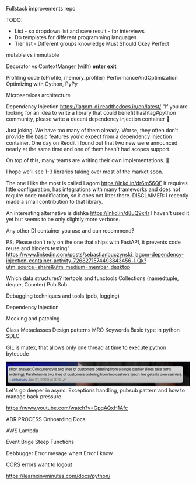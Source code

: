Fullstack improvements repo 

TODO: 
* List - so dropdown list and save result - for interviews 
* Do templates for different programming languages
* Tier list - Different groups knowledge Must Should Okey Perfect

mutable vs immutable




Decorator vs ContextManger (with)
__enter__ __exit__

Profiling code (cProfile, memory_profiler) PerformanceAndOptimization
Optimizing with Cython, PyPy

Microservices architecture

Dependency Injection
https://lagom-di.readthedocs.io/en/latest/
"If you are looking for an idea to write a library that could benefit hashtag#python community, please write a decent dependency injection container 🙏

Just joking. We have too many of them already. Worse, they often don't provide the basic features you'd expect from a dependency injection container. One day on Reddit I found out that two new were announced nearly at the same time and one of them hasn't had scopes support.

On top of this, many teams are writing their own implementations. 🙈

I hope we'll see 1-3 libraries taking over most of the market soon.

The one I like the most is called Lagom https://lnkd.in/dr6m56QF 
It requires little configuration, has integrations with many frameworks and does not require code modification, so it does not litter there.
DISCLAIMER: I recently made a small contribution to that library.

An interesting alternative is dishka https://lnkd.in/d8uQ9x4r I haven't used it yet but seems to be only slightly more verbose.

Any other DI container you use and can recommend?

PS: Please don't rely on the one that ships with FastAPI, it prevents code reuse and hinders testing"
https://www.linkedin.com/posts/sebastianbuczynski_lagom-dependency-injection-container-activity-7268271574493843456-l-Qk?utm_source=share&utm_medium=member_desktop

Which data structures? itertools and functools
Collections (namedtuple, deque, Counter)
Pub Sub

Debugging techniques and tools (pdb, logging)


Dependency Injection



Mocking and patching

Class
Metaclasses
Design patterns
MRO
Keywords
Basic type in python 
SDLC



GIL is mutex, that allows only one thread at time to execute python bytecode


![Alt text](image.png)
Let's go deeper in async. Exceptions handling, pubsub pattern and how to manage back pressure.



https://www.youtube.com/watch?v=GpqAQxH1Afc


ADR PROCESS
Onboarding Docs


AWS
Lambda


Event Brige
Steep Functions


Debbugger 
Error mesage
whart Error I know 

CORS errors 
waht to logout

https://learnxinyminutes.com/docs/python/

